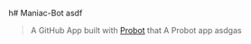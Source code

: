 h# Maniac-Bot
asdf
> A GitHub App built with [Probot](https://github.com/probot/probot) that A Probot app
asdgas
